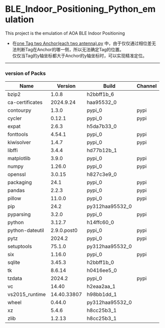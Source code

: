 # BLE_Indoor_Positioning_Python_emulation

This project is the emulation of AOA BLE Indoor Positioning  

+ 在[one Tag two Anchor(each two antenna).py](one%20Tag%20two%20Anchor%28each%20two%20antenna%29.py)
中，由于仅仅通过相位差无法判断Tag在Anchor的哪一侧，所以无法确定Tag的位置。  
仅仅当Tag的y轴坐标都大于Anchor的y轴坐标时，可以实现精准定位。



---

### version of Packs

|  Name          | Version          | Build              | Channel  |
|----------------|------------------|--------------------|----------|
| bzip2          | 1.0.8            | h2bbff1b_6         |          |
| ca-certificates | 2024.9.24        | haa95532_0         |          |
| contourpy      | 1.3.0            | pypi_0             | pypi     |
| cycler         | 0.12.1           | pypi_0             | pypi     |
| expat          | 2.6.3            | h5da7b33_0         |          |
| fonttools      | 4.54.1           | pypi_0             | pypi     |
| kiwisolver     | 1.4.7            | pypi_0             | pypi     |
| libffi         | 3.4.4            | hd77b12b_1         |          |
| matplotlib     | 3.9.0            | pypi_0             | pypi     |
| numpy          | 1.26.0           | pypi_0             | pypi     |
| openssl        | 3.0.15           | h827c3e9_0         |          |
| packaging      | 24.1             | pypi_0             | pypi     |
| pandas         | 2.2.3            | pypi_0             | pypi     |
| pillow         | 11.0.0           | pypi_0             | pypi     |
| pip            | 24.2             | py312haa95532_0    |          |
| pyparsing      | 3.2.0            | pypi_0             | pypi     |
| python         | 3.12.7           | h14ffc60_0         |          |
| python-dateutil | 2.9.0.post0      | pypi_0             | pypi     |
| pytz           | 2024.2           | pypi_0             | pypi     |
| setuptools     | 75.1.0           | py312haa95532_0    |          |
| six            | 1.16.0           | pypi_0             | pypi     |
| sqlite         | 3.45.3           | h2bbff1b_0         |          |
| tk             | 8.6.14           | h0416ee5_0         |          |
| tzdata         | 2024.2           | pypi_0             | pypi     |
| vc             | 14.40            | h2eaa2aa_1         |          |
| vs2015_runtime | 14.40.33807      | h98bb1dd_1         |          |
| wheel          | 0.44.0           | py312haa95532_0    |          |
| xz             | 5.4.6            | h8cc25b3_1         |          |
| zlib           | 1.2.13           | h8cc25b3_1         |          |
